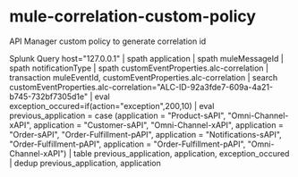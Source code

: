 # mule-correlation-custom-policy
API Manager custom policy to generate correlation id

Splunk Query
host="127.0.0.1" | spath application | spath muleMessageId | spath notificationType | spath customEventProperties.alc-correlation | transaction muleEventId, customEventProperties.alc-correlation | search customEventProperties.alc-correlation="ALC-ID-92a3fde7-609a-4a21-b745-732bf7305d1e" | eval exception_occured=if(action="exception",200,10) | eval previous_application = case (application = "Product-sAPI", "Omni-Channel-xAPI", application = "Customer-sAPI", "Omni-Channel-xAPI", application = "Order-sAPI", "Order-Fulfillment-pAPI", application = "Notifications-sAPI", "Order-Fulfillment-pAPI", application = "Order-Fulfillment-pAPI", "Omni-Channel-xAPI") | table previous_application, application, exception_occured | dedup previous_application, application
